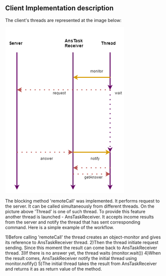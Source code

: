 ## Client Implementation description

The client's threads are represented at the image below:

![Threads](threads.jpg) 

The blocking method 'remoteCall' was implemented. It performs request to the server.
It can be called simultaneously from different threads. On the picture above 'Thread'
is one of such thread. To provide this feature another thread is launched - AnsTaskReceiver.
It accepts income results from the server and notify the thread that has sent
corresponding command. Here is a simple example of the workflow.

1)Before calling 'remoteCall' the thread creates an object-monitor and gives its 
reference to AnsTaskReceiver thread.
2)Then the thread initiate request sending. Since this moment the
result can come back to AnsTaskReceiver thread.
3)If there is no answer yet, the thread waits (monitor.wait())
4)When the result comes, AnsTaskReceiver notify the initial thread using 
monitor.nofify()
5)The initial thread takes the result from AnsTaskReceiver and returns it as 
as return value of the method.

